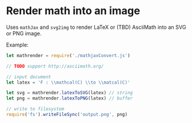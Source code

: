 # Render math into an image

Uses `mathJax` and `svg2img` to render LaTeX or (TBD) AsciiMath into an SVG or PNG image.

Example:

```js
let mathrender = require('./mathjaxConvert.js')

// TODO support http://asciimath.org/

// input document
let latex = 'F : \\mathcal(C) \\to \\matcal(C)'

let svg = mathrender.latexToSVG(latex) // string
let png = mathrender.latexToPNG(latex) // buffer

// write to filesystem
require('fs').writeFileSync('output.png', png)
```

